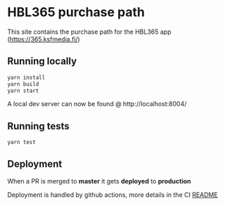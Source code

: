 # HBL365 purchase path

This site contains the purchase path for the HBL365 app (https://365.ksfmedia.fi/)

## Running locally

```bash
yarn install
yarn build
yarn start
```

A local dev server can now be found @ http://localhost:8004/

## Running tests

```bash
yarn test
```

## Deployment

When a PR is merged to **master** it gets **deployed** to **production**

Deployment is handled by github actions, more details in the CI [README](../../ci/README.md)
